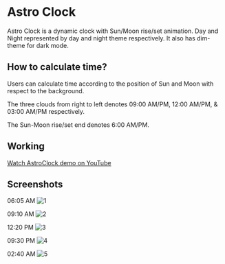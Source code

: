 # Astro Clock

Astro Clock is a dynamic clock with Sun/Moon rise/set animation.
Day and Night represented by day and night theme respectively.
It also has dim-theme for dark mode.

How to calculate time?
-
Users can calculate time according to the position of Sun and Moon with respect to the background.

The three clouds from right to left denotes 09:00 AM/PM, 12:00 AM/PM, & 03:00 AM/PM respectively.

The Sun-Moon rise/set end denotes 6:00 AM/PM.

Working
-
[Watch AstroClock demo on YouTube](https://youtu.be/4XEsHSq_ZXs)

Screenshots
-
06:05 AM
![1](https://user-images.githubusercontent.com/20029287/71783433-aee1dd00-300c-11ea-8fa8-3d4259fdd1f3.jpg)

09:10 AM
![2](https://user-images.githubusercontent.com/20029287/71783435-b2756400-300c-11ea-96fc-fad9c285ed0c.jpg)

12:20 PM
![3](https://user-images.githubusercontent.com/20029287/71783437-b608eb00-300c-11ea-8dc6-a84c0d4c7d30.jpg)

09:30 PM
![4](https://user-images.githubusercontent.com/20029287/71783440-b86b4500-300c-11ea-966f-75e82216bd16.jpg)

02:40 AM
![5](https://user-images.githubusercontent.com/20029287/71783441-bbfecc00-300c-11ea-8ab0-b0cfdd575fc1.jpg)

